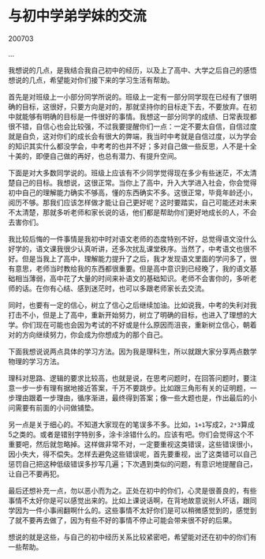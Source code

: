 # 与初中学弟学妹的交流

200703

...

我想说的几点，是我结合我自己初中的经历，以及上了高中、大学之后自己的感悟想说的几点，希望能对你们接下来的学习生活有帮助。

首先是对班级上一小部分同学所说的。班级上一定有一部分同学现在已经有了很明确的目标，这很好，只要方向是对的，那就坚持你的目标走下去，不要放弃。在初中就能够有明确的目标是一件很好的事情。我想这一部分同学的成绩、日常表现都很不错，自信心也会比较强，不过我要提醒你们一点：一定不要太自信，自信过度就是自负，这对你们的成长会有很大的弊端，我当时中考就是自信过度，以为学会的知识其实什么都没学会，中考考的也并不好；多对自己做一些反思，人不是十全十美的，即便自己做的再好，也总有潜力、有提升空间。

下面是对大多数同学说的。班级上应该有不少同学觉得现在多少有些迷茫，不太清楚自己的目标。我想说，这很正常。当你上了高中，升入大学进入社会，你会觉得初中自己的理解能力确实不够高，懂的东西确实不多。这很正常，毕竟年龄还小，阅历不够。那我们应该怎样做才能让自己更好呢？这时要踏实，自己可能还对未来不太清楚，那就多听老师和家长说的话，他们都是帮助你们更好地成长的人，不会去害你们。

我比较后悔的一件事情是我初中时对语文老师的态度特别不好，总觉得语文没什么好学的，语文课我很少认真听讲，还多次扰乱课堂秩序。当然了，中考语文也很不好。但是当我上了高中，理解能力提升了之后，我才发现语文里面的学问多了，很有意思，老师当时教给我的东西都很重要。但是高中意识到已经晚了，我的语文基础相当薄弱，高中花了大量的时间来补语文的基础知识。老师不会害你的，多听老师的话。在你有心结、感到迷茫时，也可以多跟老师家长去交流。

同时，也要有一定的信心，树立了信心之后继续加油。比如说我，中考的失利对我打击不小，但是上了高中，重新开始努力，树立了明确的目标，也进入了理想的大学。你们现在可能也会因为考试的不好或是什么原因而沮丧，重新树立信心，朝着对的方向继续努力，你会成为你想成为的那个自己。

下面我想说说两点具体的学习方法。因为我是理科生，所以就跟大家分享两点数学物理的学习方法。

理科对思路、逻辑的要求比较高，也就是说，在思考问题时，在回答问题时，要注意一步一步有理有据地接近答案，千万不要跳步。比如跟三角形有关的证明题，一步理由跟着一步理由，循序渐进，最终得到答案；像一些大题也是，作出最后的小问需要有前面的小问做铺垫。

另一点是关于细心的。不知道大家现在的笔误多不多。比如，`1+1`写成2，`2*3`算成5之类的。或者是错别字特别多，涂卡涂错什么的。应该有吧。你们会觉得这个不重要吧，然后就忽略掉。这样做非常不对，一定要重视这类错误，这些错误很小，因小失大，得不偿失。怎样去避免这些错误呢，首先要重视，出了这类错可以自己惩罚自己把这种低级错误多抄写几遍；下次遇到类似的问题，有意识地提醒自己，让自己不要再犯。

最后还想补充一点，勿以恶小而为之。正处在初中的你们，心灵是很善良的，有些事情不太好你是可以感觉出来的。比如上课说话啊，在背地故意说别人坏话，跟同学因为一件小事闹翻啊什么的。这些事情不太好你们是可以稍微感觉到的，感觉到了就不要再去做了，因为有些不好的事情不停止可能会带来很不好的后果。

想说的就是这些，与自己的初中经历关系比较紧密吧，希望能对还在初中的你们有一些帮助。
